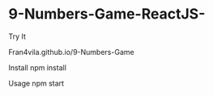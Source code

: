 # 9-Numbers-Game-ReactJS-


Try It

Fran4vila.github.io/9-Numbers-Game

Install
npm install

Usage
npm start
